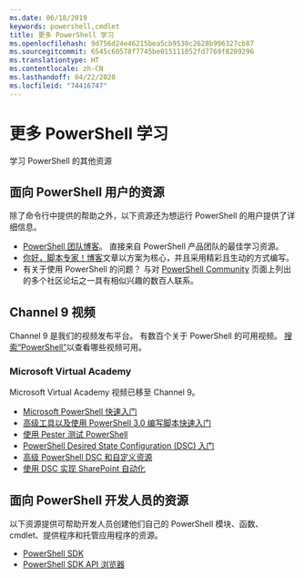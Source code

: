 ```yaml
---
ms.date: 06/18/2019
keywords: powershell,cmdlet
title: 更多 PowerShell 学习
ms.openlocfilehash: 9d756d24e46215bea5cb9530c2628b996327cb87
ms.sourcegitcommit: 6545c60578f7745be015111052fd7769f8289296
ms.translationtype: HT
ms.contentlocale: zh-CN
ms.lasthandoff: 04/22/2020
ms.locfileid: "74416747"
---
```

# <a name="more-powershell-learning"></a>更多 PowerShell 学习

学习 PowerShell 的其他资源

## <a name="resources-for-powershell-users"></a>面向 PowerShell 用户的资源

除了命令行中提供的帮助之外，以下资源还为想运行 PowerShell 的用户提供了详细信息。

- [PowerShell 团队博客](https://devblogs.microsoft.com/powershell/)。 直接来自 PowerShell 产品团队的最佳学习资源。
- [你好，脚本专家！博客](https://devblogs.microsoft.com/scripting/)文章以方案为核心，并且采用精彩且生动的方式编写。
- 有关于使用 PowerShell 的问题？ 与对 [PowerShell Community](/powershell/#pivot=main&panel=community) 页面上列出的多个社区论坛之一具有相似兴趣的数百人联系。

## <a name="channel-9-videos"></a>Channel 9 视频

Channel 9 是我们的视频发布平台。 有数百个关于 PowerShell 的可用视频。 [搜索“PowerShell”](https://channel9.msdn.com/Search?term=PowerShell&sortBy=top-rated)以查看哪些视频可用。

### <a name="microsoft-virtual-academy"></a>Microsoft Virtual Academy

Microsoft Virtual Academy 视频已移至 Channel 9。

- [Microsoft PowerShell 快速入门](https://channel9.msdn.com/Series/Getting-Started-with-Microsoft-PowerShell)
- [高级工具以及使用 PowerShell 3.0 编写脚本快速入门](https://channel9.msdn.com/Series/Advanced-Tools-and-Scripting-with-PowerShell-3.0-Jump-Start)
- [使用 Pester 测试 PowerShell](https://channel9.msdn.com/Series/Testing-PowerShell-with-Pester)
- [PowerShell Desired State Configuration (DSC) 入门](https://channel9.msdn.com/Series/Getting-Started-with-PowerShell-DSC)
- [高级 PowerShell DSC 和自定义资源](https://channel9.msdn.com/Series/Advanced-PowerShell-DSC-and-Custom-Resources)
- [使用 DSC 实现 SharePoint 自动化](https://channel9.msdn.com/Series/SharePoint-Automation-with-DSC)

## <a name="resources-for-powershell-developers"></a>面向 PowerShell 开发人员的资源

以下资源提供可帮助开发人员创建他们自己的 PowerShell 模块、函数、cmdlet、提供程序和托管应用程序的资源。

- [PowerShell SDK](/powershell/scripting/developer/windows-powershell)
- [PowerShell SDK API 浏览器](/dotnet/api/system.management.automation)
